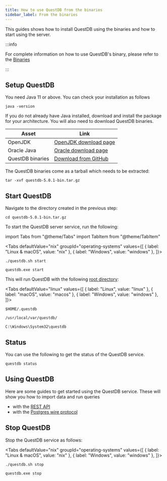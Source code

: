 ```yaml
---
title: How to use QuestDB from the binaries
sidebar_label: From the binaries
---
```


This guides shows how to install QuestDB using the binaries and how to start
using the server.

:::info

For complete information on how to use QuestDB's binary, please refer to the
[Binaries](packages/binaries.md)

:::

## Setup QuestDB

You need Java 11 or above. You can check your installation as follows

```shell
java -version
```

If you do not already have Java installed, download and install the package for
your architecture. You will also need to download QuestDB binaries.

| Asset            | Link                                                                                                               |
| ---------------- | ------------------------------------------------------------------------------------------------------------------ |
| OpenJDK          | [OpenJDK download page](https://openjdk.java.net/install/)                                                         |
| Oracle Java      | [Oracle download page](https://www.oracle.com/java/technologies/javase-jdk11-downloads.html)                       |
| QuestDB binaries | [Download from GitHub](https://github.com/questdb/questdb/releases/download/5.0.1/questdb-5.0.1-no-jre-bin.tar.gz) |

The QuestDB binaries come as a tarball which needs to be extracted:

```shell title="Extract the tarball"
tar -xvf questdb-5.0.1-bin.tar.gz
```

## Start QuestDB

Navigate to the directory created in the previous step:

```shell
cd questdb-5.0.1-bin.tar.gz
```

To start the QuestDB server service, run the following:

import Tabs from "@theme/Tabs"
import TabItem from "@theme/TabItem"

<Tabs defaultValue="nix" groupId="operating-systems" values={[
  { label: "Linux & macOS", value: "nix" },
  { label: "Windows", value: "windows" },
]}>

<TabItem value="nix">

```shell
./questdb.sh start
```

</TabItem>

<TabItem value="windows">

```shell
questdb.exe start
```

</TabItem>

</Tabs>

This will run QuestDB with the following
[root directory](reference/root-directory-structure.md):

<Tabs defaultValue="linux" values={[
  { label: "Linux", value: "linux" },
  { label: "macOS", value: "macos" },
  { label: "Windows", value: "windows" },
]}>

<TabItem value="linux">

```shell
$HOME/.questdb
```

</TabItem>

<TabItem value="macos">

```shell
/usr/local/var/questdb/
```

</TabItem>

<TabItem value="windows">

```shell
C:\Windows\System32\questdb
```

</TabItem>

</Tabs>

## Status

You can use the following to get the status of the QuestDB service.

```shell
questdb status
```

## Using QuestDB

Here are some guides to get started using the QuestDB service. These will show
you how to import data and run queries

- with the [REST API](guide/rest.md)
- with the [Postgres wire protocol](guide/postgres-wire.md)

## Stop QuestDB

Stop the QuestDB service as follows:

<Tabs defaultValue="nix" groupId="operating-systems" values={[
  { label: "Linux & macOS", value: "nix" },
  { label: "Windows", value: "windows" },
]}>

<TabItem value="nix">

```shell
./questdb.sh stop
```

</TabItem>

<TabItem value="windows">

```shell
questdb.exe stop
```

</TabItem>

</Tabs>
